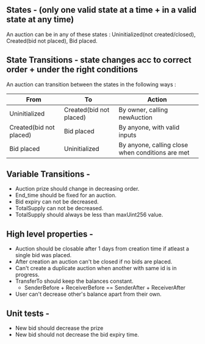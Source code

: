 
## States - (only one valid state at a time + in a valid state at any time)
 An auction can be in any of these states : Uninitialized(not created/closed), Created(bid not placed), Bid placed.


## State Transitions - state changes acc to correct order + under the right conditions
 An auction can transition between the states in the following ways :

| From                    | To                      | Action                                           |
|-------------------------|-------------------------|--------------------------------------------------|
| Uninitialized           | Created(bid not placed) | By owner, calling newAuction                     |
| Created(bid not placed) | Bid placed              | By anyone, with valid inputs                     |
| Bid placed              | Uninitialized           | By anyone, calling close when conditions are met |



## Variable Transitions -

* Auction prize should change in decreasing order.
* End_time should be fixed for an auction.
* Bid expiry can not be decreased.
* TotalSupply can not be decreased.
* TotalSupply should always be less than maxUint256 value.

## High level properties -
* Auction should be closable after 1 days from creation time if atleast a single bid was placed.
* After creation an auction can't be closed if no bids are placed.
* Can't create a duplicate auction when another with same id is in progress.
* TransferTo should keep the balances constant. 
  * SenderBefore + ReceiverBefore == SenderAfter + ReceiverAfter
* User can't decrease other's balance apart from their own.

 
## Unit tests -
* New bid should decrease the prize
* New bid should not decrease the bid expiry time.